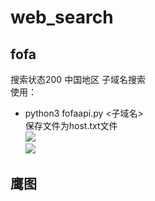 # web_search

## fofa
搜索状态200 中国地区 子域名搜索  
使用：
  - python3 fofaapi.py <子域名>  
保存文件为host.txt文件  
![](https://gitee.com/keytime21/Book/raw/master/img/2022-03-06_16-25.png)  
![](https://gitee.com/keytime21/Book/raw/master/img/2022-03-06_16-23.png)  
## 鹰图
